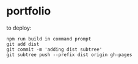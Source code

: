# portfolio
to deploy:
```
npm run build in command prompt
git add dist
git commit -m 'adding dist subtree'
git subtree push --prefix dist origin gh-pages
```
